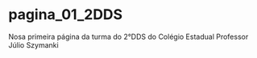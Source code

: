 # pagina_01_2DDS
Nosa primeira página da turma do 2°DDS do Colégio Estadual Professor Júlio Szymanki 

